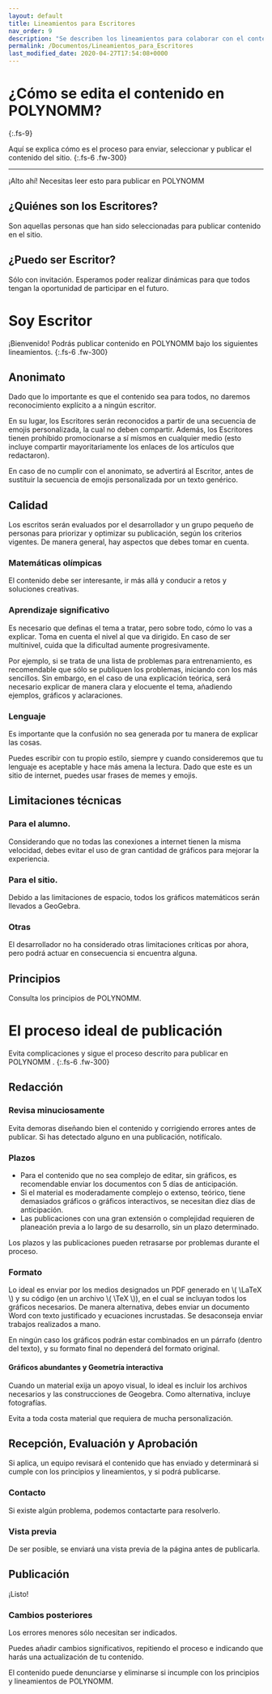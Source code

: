 ```yaml
---
layout: default
title: Lineamientos para Escritores
nav_order: 9
description: "Se describen los lineamientos para colaborar con el contenido del sitio."
permalink: /Documentos/Lineamientos_para_Escritores
last_modified_date: 2020-04-27T17:54:08+0000
---
```


# ¿Cómo se edita el contenido en POLYN<span class="deg-sitio deg-sitio-texto">OMM</span>?<i class="jpa-anim-rel-partying_face jpa-2em"></i>
{:.fs-9}

<link rel="stylesheet" href="{{ '/assets/css/just-the-docs-degVerde.css' | absolute_url }}">
<script>
    jtd.setTheme('degVerde');
</script>

Aquí se explica cómo es el proceso para enviar, seleccionar y publicar el contenido del sitio.
{:.fs-6 .fw-300}

---

¡Alto ahí! Necesitas leer esto para publicar en POLYN<span class="deg-sitio deg-sitio-texto">OMM</span><i class="jpa-anim-rel-smiling_face_with_heart_eyes jpa-2em"></i>

## ¿Quiénes son los Escritores?

Son aquellas personas que han sido seleccionadas para publicar contenido en el sitio.

## ¿Puedo ser Escritor?

Sólo con invitación. Esperamos poder realizar dinámicas para que todos tengan la oportunidad de participar en el futuro.

# Soy Escritor

¡Bienvenido! Podrás publicar contenido en POLYN<span class="deg-sitio deg-sitio-texto">OMM</span> bajo los siguientes lineamientos.
{:.fs-6 .fw-300}

## Anonimato

Dado que lo importante es que el contenido sea para todos, no daremos reconocimiento explícito a a ningún escritor.

En su lugar, los Escritores serán reconocidos a partir de una secuencia de emojis personalizada, la cual no deben compartir. Además, los Escritores tienen prohibido promocionarse a sí mísmos en cualquier medio (esto incluye compartir mayoritariamente los enlaces de los artículos que redactaron).

En caso de no cumplir con el anonimato, se advertirá al Escritor, antes de sustituir la secuencia de emojis personalizada por un texto genérico.

## Calidad

Los escritos serán evaluados por el desarrollador y un grupo pequeño de personas para priorizar y optimizar su publicación, según los criterios vigentes. De manera general, hay aspectos que debes tomar en cuenta.

### Matemáticas olímpicas

El contenido debe ser interesante, ir más allá y conducir a retos y soluciones creativas.

### Aprendizaje significativo

Es necesario que definas el tema a tratar, pero sobre todo, cómo lo vas a explicar. Toma en cuenta el nivel al que va dirigido. En caso de ser multinivel, cuida que la dificultad aumente progresivamente. 

Por ejemplo, si se trata de una lista de problemas para entrenamiento, es recomendable que sólo se publiquen los problemas, iniciando con los más sencillos. Sin embargo, en el caso de una explicación teórica, será necesario explicar de manera clara y elocuente el tema, añadiendo ejemplos, gráficos y aclaraciones.

### Lenguaje

Es importante que la confusión no sea generada por tu manera de explicar las cosas.

Puedes escribir con tu propio estilo, siempre y cuando consideremos que tu lenguaje es aceptable y hace más amena la lectura. Dado que este es un sitio de internet, puedes usar frases de memes y emojis.


## Limitaciones técnicas

### Para el alumno.

Considerando que no todas las conexiones a internet tienen la misma velocidad, debes evitar el uso de gran cantidad de gráficos para mejorar la experiencia.

### Para el sitio.

Debido a las limitaciones de espacio, todos los gráficos matemáticos serán llevados a GeoGebra.

### Otras
El desarrollador no ha considerado otras limitaciones críticas por ahora, pero podrá actuar en consecuencia si encuentra alguna.

## Principios

Consulta los principios de POLYNOMM.

# El proceso ideal de publicación

Evita complicaciones y sigue el proceso descrito para publicar en POLYN<span class="deg-sitio deg-sitio-texto">OMM</span> .
{:.fs-6 .fw-300}

## Redacción

### Revisa minuciosamente
Evita demoras diseñando bien el contenido y corrigiendo errores antes de publicar. Si has detectado alguno en una publicación, notifícalo.

### Plazos

* Para el contenido que no sea complejo de editar, sin gráficos, es recomendable enviar los documentos con 5 días de anticipación.
* Si el material es moderadamente complejo o extenso, teórico, tiene demasiados gráficos o gráficos interactivos, se necesitan diez días de anticipación.
* Las publicaciones con una gran extensión o complejidad requieren de planeación previa a lo largo de su desarrollo, sin un plazo determinado.

Los plazos y las publicaciones pueden retrasarse por problemas durante el proceso.

### Formato

Lo ideal es enviar por los medios designados un PDF generado en <span>\\( \LaTeX \\)</span> y su código (en un archivo <span>\\( \TeX \\)</span>), en el cual se incluyan todos los gráficos necesarios. De manera alternativa, debes enviar un documento Word con texto justificado y ecuaciones incrustadas. Se desaconseja enviar trabajos realizados a mano.

En ningún caso los gráficos podrán estar combinados en un párrafo (dentro del texto), y su formato final no dependerá del formato original.

#### Gráficos abundantes y Geometría interactiva

Cuando un material exija un apoyo visual, lo ideal es incluir los archivos necesarios y las construcciones de Geogebra.
Como alternativa, incluye fotografías.

Evita a toda costa material que requiera de mucha personalización.

## Recepción, Evaluación y Aprobación

Si aplica, un equipo revisará el contenido que has enviado y determinará si cumple con los principios y lineamientos, y si podrá publicarse.

### Contacto
Si existe algún problema, podemos contactarte para resolverlo.

### Vista previa
De ser posible, se enviará una vista previa de la página antes de publicarla.

## Publicación
¡Listo!

### Cambios posteriores

Los errores menores sólo necesitan ser indicados.

Puedes añadir cambios significativos, repitiendo el proceso e indicando que harás una actualización de tu contenido.

El contenido puede denunciarse y eliminarse si incumple con los principios y lineamientos de POLYNOMM.





